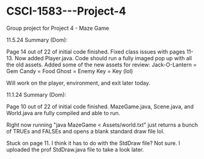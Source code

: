 # CSCI-1583---Project-4
Group project for Project 4 - Maze Game

11.5.24 Summary (Dom):

Page 14 out of 22 of initial code finished.
Fixed class issues with pages 11-13. Now added Player.java.
Code should run a fully imaged pop up with all the old assets.
Added some of the new assets for review:
Jack-O-Lantern = Gem
Candy = Food
Ghost = Enemy
Key = Key (lol)

Will work on the player, environment, and exit later today.

11.1.24 Summary (Dom):

Page 10 out of 22 of initial code finished.
MazeGame.java, Scene.java, and World.java are fully compiled and able to run.

Right now running "java MazeGame < Assets/world.txt" just returns a bunch of TRUEs and FALSEs and opens a blank standard draw file lol.

Stuck on page 11. I think it has to do with the StdDraw file? Not sure. I uploaded the prof StdDraw.java file to take a look later.
